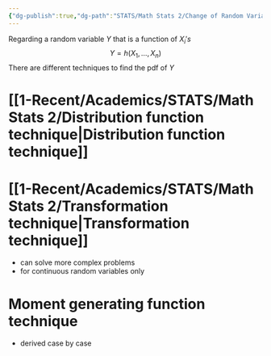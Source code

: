 ```yaml
---
{"dg-publish":true,"dg-path":"STATS/Math Stats 2/Change of Random Variables.md","permalink":"/stats/math-stats-2/change-of-random-variables/","created":"2025-01-21T11:32:22.774-05:00","updated":"2025-07-07T17:32:42.363-04:00"}
---
```


Regarding a random variable $Y$ that is a function of $X_{i}'s$
$$
Y=h(X_{1},\dots,X_{n})
$$
There are different techniques to find the pdf of $Y$
# [[1-Recent/Academics/STATS/Math Stats 2/Distribution function technique\|Distribution function technique]]

# [[1-Recent/Academics/STATS/Math Stats 2/Transformation technique\|Transformation technique]]
- can solve more complex problems
- for continuous random variables only

# Moment generating function technique
- derived case by case